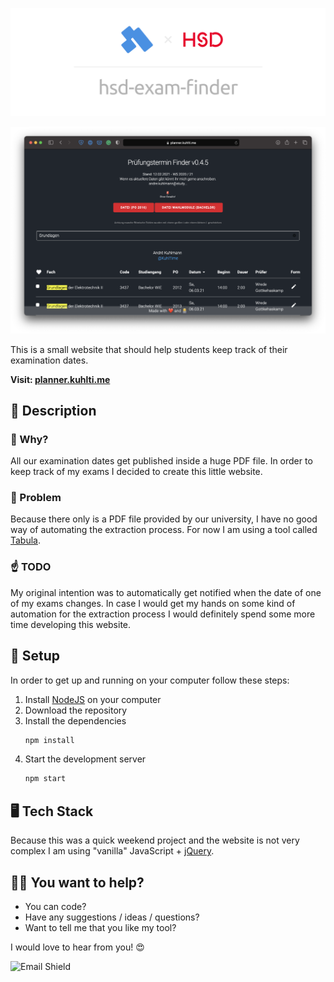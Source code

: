 ![Banner](assets/banner-hsd-exam-finder.png)


![Preview](assets/preview.png)

This is a small website that should help students keep track of their examination dates.

**Visit: [planner.kuhlti.me](https://planner.kuhlti.me)**

## 📖 Description

### 🤔 Why?

All our examination dates get published inside a huge PDF file. In order to keep track of my exams I decided to create this little website.

### 🤭 Problem

Because there only is a PDF file provided by our university, I have no good way of automating the extraction process. For now I am using a tool called [Tabula](https://tabula.technology).

### ☝️ TODO

My original intention was to automatically get notified when the date of one of my exams changes. In case I would get my hands on some kind of automation for the extraction process I would definitely spend some more time developing  this website.

## 🌈 Setup

In order to get up and running on your computer follow these steps:

1. Install [NodeJS](https://nodejs.org) on your computer
2. Download the repository
3. Install the dependencies
    ```sh
    npm install
    ```
4. Start the development server
    ```sh
    npm start
    ```

## 🖥 Tech Stack

Because this was a quick weekend project and the website is not very complex I am using "vanilla" JavaScript + [jQuery](https://jquery.com).

## 👩‍💻 You want to help?

- You can code?
- Have any suggestions / ideas / questions?
- Want to tell me that you like my tool?

I would love to hear from you! 😍

![Email Shield](https://img.shields.io/badge/E--Mail-andre.kuhlmann%40study.hs--duesseldorf.de-E60028)